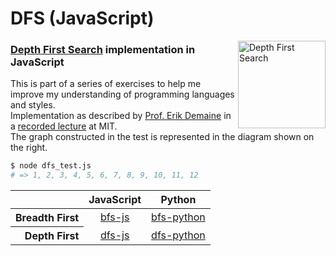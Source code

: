 # DFS (JavaScript) #

<img src="http://upload.wikimedia.org/wikipedia/commons/1/1f/Depth-first-tree.svg" alt="Depth First Search" align="right" height="140" />

### [Depth First Search][dfs] implementation in JavaScript ###

This is part of a series of exercises to help me improve my understanding of programming languages and styles.<br/>
Implementation as described by [Prof. Erik Demaine][demaine] in a [recorded lecture][dfs-video] at MIT.<br/>
The graph constructed in the test is represented in the diagram shown on the right.

```bash
$ node dfs_test.js
# => 1, 2, 3, 4, 5, 6, 7, 8, 9, 10, 11, 12
```

<table>
    <thead>
        <tr>
            <th></th>
            <th>JavaScript</th>
            <th>Python</th>
        </tr>
    <thead>
    <tbody>
        <tr>
            <th align="right">Breadth First</th>
            <td align="center"><a href="https://github.com/adlawson/bfs-js">bfs-js</a></td>
            <td align="center"><a href="https://github.com/adlawson/bfs-python">bfs-python</a></td>
        </tr>
        <tr>
            <th align="right">Depth First</th>
            <td align="center"><a href="https://github.com/adlawson/dfs-js">dfs-js</a></td>
            <td align="center"><a href="https://github.com/adlawson/dfs-python">dfs-python</a></td>
        </tr>
    </tbody>
</table>

[dfs]: http://en.wikipedia.org/wiki/Depth-first_search
[demaine]: http://en.wikipedia.org/wiki/Erik_Demaine
[dfs-video]: http://www.youtube.com/watch?v=AfSk24UTFS8
